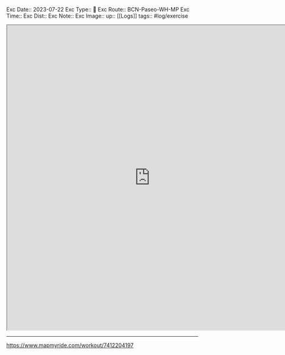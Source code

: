Exc Date::  2023-07-22
Exc Type:: 🚴
Exc Route:: BCN-Paseo-WH-MP
Exc Time:: 
Exc Dist:: 
Exc Note:: 
Exc Image:: 
up:: [[Logs]]
tags:: #log/exercise 

<iframe height=800 width=750 src="https://www.mapmyride.com/workout/7412204197"></iframe>

---



https://www.mapmyride.com/workout/7412204197